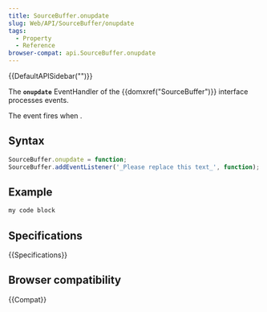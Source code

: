 ```yaml
---
title: SourceBuffer.onupdate
slug: Web/API/SourceBuffer/onupdate
tags:
  - Property
  - Reference
browser-compat: api.SourceBuffer.onupdate
---
```

{{DefaultAPISidebar("")}}

The **`onupdate`** EventHandler of the {{domxref("SourceBuffer")}} interface processes  events.

The  event fires when .

## Syntax

```js
SourceBuffer.onupdate = function;
SourceBuffer.addEventListener('_Please replace this text_', function);
```

## Example

```js
my code block
```

## Specifications

{{Specifications}}

## Browser compatibility

{{Compat}}

